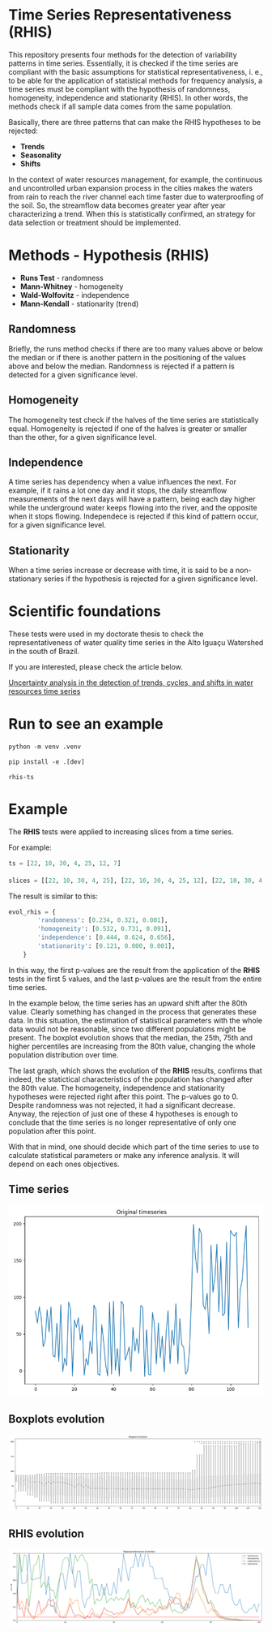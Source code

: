 # Time Series Representativeness (RHIS)

This repository presents four methods for the detection of variability patterns in time series. Essentially, it is checked if the time series are compliant with the basic assumptions for statistical representativeness, i. e., to be able for the application of statistical methods for frequency analysis, a time series must be compliant with the hypothesis of randomness, homogeneity, independence and stationarity (RHIS). In other words, the methods check if all sample data comes from the same population.

Basically, there are three patterns that can make the RHIS hypotheses to be rejected:

* **Trends**
* **Seasonality**
* **Shifts**

In the context of water resources management, for example, the continuous and uncontrolled urban expansion process in the cities makes the waters from rain to reach the river channel each time faster due to waterproofing of the soil. So, the streamflow data becomes greater year after year characterizing a trend. When this is statistically confirmed, an strategy for data selection or treatment should be implemented.

# Methods - Hypothesis (RHIS)

* **Runs Test** - randomness
* **Mann-Whitney** - homogeneity
* **Wald-Wolfovitz** - independence
* **Mann-Kendall** - stationarity (trend)

## Randomness

Briefly, the runs method checks if there are too many values above or below the median or if there is another pattern in the positioning of the values above and below the median. Randomness is rejected if a pattern is detected for a given significance level.

## Homogeneity

The homogeneity test check if the halves of the time series are statistically equal. Homogeneity is rejected if one of the halves is greater or smaller than the other, for a given significance level.

## Independence

A time series has dependency when a value influences the next. For example, if it rains a lot one day and it stops, the daily streamflow measurements of the next days will have a pattern, being each day higher while the underground water keeps flowing into the river, and the opposite when it stops flowing. Independece is rejected if this kind of pattern occur, for a given significance level.

## Stationarity

When a time series increase or decrease with time, it is said to be a non-stationary series if the hypothesis is rejected for a given significance level.


# Scientific foundations

These tests were used in my doctorate thesis to check the representativeness of water quality time series in the Alto Iguaçu Watershed in the south of Brazil.

If you are interested, please check the article below.

[Uncertainty analysis in the detection of trends, cycles, and shifts in water resources time series](https://link.springer.com/article/10.1007/s11269-019-02210-1)

# Run to see an example

```
python -m venv .venv
```
```
pip install -e .[dev]
```
```
rhis-ts
```

# Example

The **RHIS** tests were applied to increasing slices from a time series.

For example:

```py
ts = [22, 10, 30, 4, 25, 12, 7]

slices = [[22, 10, 30, 4, 25], [22, 10, 30, 4, 25, 12], [22, 10, 30, 4, 25, 12, 7]]
```

The result is similar to this:

```py
evol_rhis = {
        'randomness': [0.234, 0.321, 0.001],
        'homogeneity': [0.532, 0.731, 0.091],
        'independence': [0.444, 0.624, 0.656],
        'stationarity': [0.121, 0.000, 0.001],
    }
```

In this way, the first p-values are the result from the application of the **RHIS** tests in the first 5 values, and the last p-values are the result from the entire time series.
    
In the example below, the time series has an upward shift after the 80th value. Clearly something has changed in the process that generates these data. In this situation, the estimation of statistical parameters with the whole data would not be reasonable, since two different populations might be present. The boxplot evolution shows that the median, the 25th, 75th and higher percentiles are increasing from the 80th value, changing the whole population distribution over time.

The last graph, which shows the evolution of the **RHIS** results, confirms that indeed, the statictical characteristics of the population has changed after the 80th value. The homogeneity, independence and stationarity hypotheses were rejected right after this point. The p-values go to 0. Despite randomness was not rejected, it had a significant decrease. Anyway, the rejection of just one of these 4 hypotheses is enough to conclude that the time series is no longer representative of only one population after this point.

With that in mind, one should decide which part of the time series to use to calculate statistical parameters or make any inference analysis. It will depend on each ones objectives.

## Time series

![TimeSeries](src/rhis_timeseries/example_plots/original_ts.png)

## Boxplots evolution

![BoxplotEvolution](src/rhis_timeseries/example_plots/boxplot_evolution.png)

## RHIS evolution

![RHISEvolution](src/rhis_timeseries/example_plots/representativeness_evolution.png)
